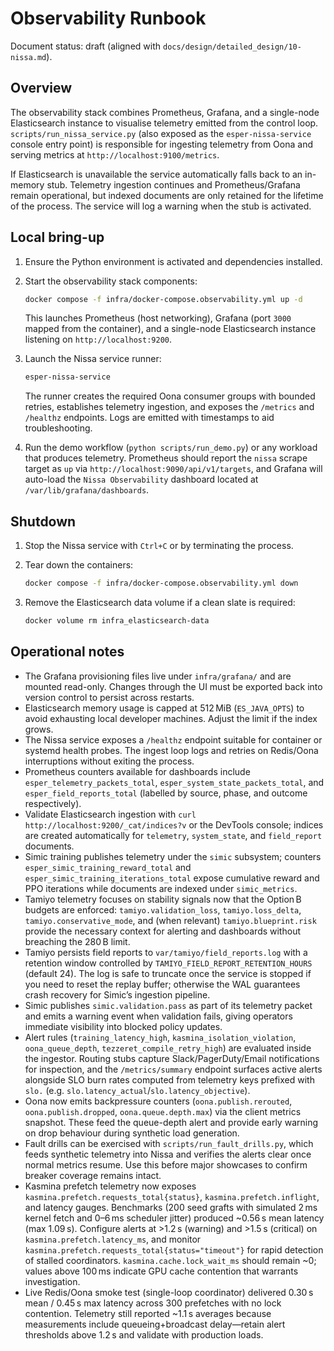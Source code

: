 # Observability Runbook

Document status: draft (aligned with `docs/design/detailed_design/10-nissa.md`).

## Overview

The observability stack combines Prometheus, Grafana, and a single-node
Elasticsearch instance to visualise telemetry emitted from the control loop.
`scripts/run_nissa_service.py` (also exposed as the `esper-nissa-service`
console entry point) is responsible for ingesting telemetry from Oona and
serving metrics at `http://localhost:9100/metrics`.

If Elasticsearch is unavailable the service automatically falls back to an
in-memory stub. Telemetry ingestion continues and Prometheus/Grafana remain
operational, but indexed documents are only retained for the lifetime of the
process. The service will log a warning when the stub is activated.

## Local bring-up

1. Ensure the Python environment is activated and dependencies installed.
2. Start the observability stack components:

   ```bash
   docker compose -f infra/docker-compose.observability.yml up -d
   ```

   This launches Prometheus (host networking), Grafana (port `3000` mapped
   from the container), and a single-node Elasticsearch instance listening on
   `http://localhost:9200`.

3. Launch the Nissa service runner:

   ```bash
   esper-nissa-service
   ```

   The runner creates the required Oona consumer groups with bounded retries,
   establishes telemetry ingestion, and exposes the `/metrics` and `/healthz`
   endpoints. Logs are emitted with timestamps to aid troubleshooting.

4. Run the demo workflow (`python scripts/run_demo.py`) or any workload that
   produces telemetry. Prometheus should report the `nissa` scrape target as
   `up` via `http://localhost:9090/api/v1/targets`, and Grafana will auto-load
   the `Nissa Observability` dashboard located at `/var/lib/grafana/dashboards`.

## Shutdown

1. Stop the Nissa service with `Ctrl+C` or by terminating the process.
2. Tear down the containers:

   ```bash
   docker compose -f infra/docker-compose.observability.yml down
   ```

3. Remove the Elasticsearch data volume if a clean slate is required:

   ```bash
   docker volume rm infra_elasticsearch-data
   ```

## Operational notes

- The Grafana provisioning files live under `infra/grafana/` and are mounted
  read-only. Changes through the UI must be exported back into version control
  to persist across restarts.
- Elasticsearch memory usage is capped at 512 MiB (`ES_JAVA_OPTS`) to avoid
  exhausting local developer machines. Adjust the limit if the index grows.
- The Nissa service exposes a `/healthz` endpoint suitable for container or
  systemd health probes. The ingest loop logs and retries on Redis/Oona
  interruptions without exiting the process.
- Prometheus counters available for dashboards include
  `esper_telemetry_packets_total`, `esper_system_state_packets_total`, and
  `esper_field_reports_total` (labelled by source, phase, and outcome
  respectively).
- Validate Elasticsearch ingestion with `curl
  http://localhost:9200/_cat/indices?v` or the DevTools console; indices are
  created automatically for `telemetry`, `system_state`, and `field_report`
  documents.
- Simic training publishes telemetry under the `simic` subsystem; counters
  `esper_simic_training_reward_total` and
  `esper_simic_training_iterations_total` expose cumulative reward and PPO
  iterations while documents are indexed under `simic_metrics`.
- Tamiyo telemetry focuses on stability signals now that the Option B budgets
  are enforced: `tamiyo.validation_loss`, `tamiyo.loss_delta`,
  `tamiyo.conservative_mode`, and (when relevant) `tamiyo.blueprint.risk`
  provide the necessary context for alerting and dashboards without breaching
  the 280 B limit.
- Tamiyo persists field reports to `var/tamiyo/field_reports.log` with a
  retention window controlled by `TAMIYO_FIELD_REPORT_RETENTION_HOURS`
  (default 24). The log is safe to truncate once the service is stopped if you
  need to reset the replay buffer; otherwise the WAL guarantees crash recovery
  for Simic’s ingestion pipeline.
- Simic publishes `simic.validation.pass` as part of its telemetry packet and
  emits a warning event when validation fails, giving operators immediate
  visibility into blocked policy updates.
- Alert rules (`training_latency_high`, `kasmina_isolation_violation`,
  `oona_queue_depth`, `tezzeret_compile_retry_high`) are evaluated inside the
  ingestor. Routing stubs capture Slack/PagerDuty/Email notifications for
  inspection, and the `/metrics/summary` endpoint surfaces active alerts
  alongside SLO burn rates computed from telemetry keys prefixed with
  `slo.` (e.g. `slo.latency_actual`/`slo.latency_objective`).
- Oona now emits backpressure counters (`oona.publish.rerouted`,
  `oona.publish.dropped`, `oona.queue.depth.max`) via the client metrics snapshot.
  These feed the queue-depth alert and provide early warning on drop behaviour
  during synthetic load generation.
- Fault drills can be exercised with `scripts/run_fault_drills.py`, which feeds
  synthetic telemetry into Nissa and verifies the alerts clear once normal
  metrics resume. Use this before major showcases to confirm breaker coverage
  remains intact.
- Kasmina prefetch telemetry now exposes `kasmina.prefetch.requests_total{status}`,
  `kasmina.prefetch.inflight`, and latency gauges. Benchmarks (200 seed grafts
  with simulated 2 ms kernel fetch and 0–6 ms scheduler jitter) produced
  ~0.56 s mean latency (max 1.09 s). Configure alerts at >1.2 s (warning)
  and >1.5 s (critical) on `kasmina.prefetch.latency_ms`, and monitor
  `kasmina.prefetch.requests_total{status="timeout"}` for rapid detection of
  stalled coordinators. `kasmina.cache.lock_wait_ms` should remain ~0; values
  above 100 ms indicate GPU cache contention that warrants investigation.
- Live Redis/Oona smoke test (single-loop coordinator) delivered 0.30 s mean /
  0.45 s max latency across 300 prefetches with no lock contention. Telemetry
  still reported ~1.1 s averages because measurements include queueing+broadcast
  delay—retain alert thresholds above 1.2 s and validate with production loads.
